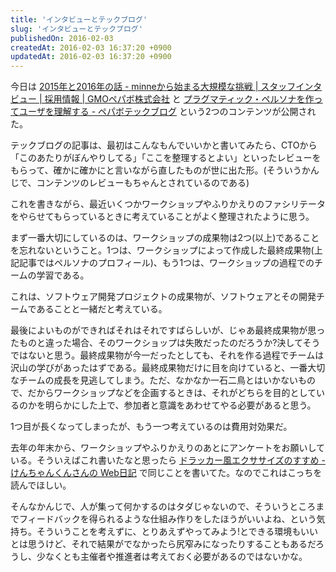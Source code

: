 ```yaml
---
title: 'インタビューとテックブログ'
slug: 'インタビューとテックブログ'
publishedOn: 2016-02-03
createdAt: 2016-02-03 16:37:20 +0900
updatedAt: 2016-02-03 16:37:20 +0900
---
```

今日は [2015年と2016年の話 - minneから始まる大規模な挑戦 | スタッフインタビュー | 採用情報 | GMOペパボ株式会社](https://pepabo.com/recruit/interview/201601_01) と [プラグマティック・ペルソナを作ってユーザを理解する - ペパボテックブログ](https://tech.pepabo.com/2016/02/02/pragmatic-personas/) という2つのコンテンツが公開された。

テックブログの記事は、最初はこんなもんでいいかと書いてみたら、CTOから「このあたりがぼんやりしてる」「ここを整理するとよい」といったレビューをもらって、確かに確かにと言いながら直したものが世に出た形。(そういうかんじで、コンテンツのレビューもちゃんとされているのである)

これを書きながら、最近いくつかワークショップやふりかえりのファシリテータをやらせてもらっているときに考えていることがよく整理されたように思う。

まず一番大切にしているのは、ワークショップの成果物は2つ(以上)であることを忘れないということ。1つは、ワークショップによって作成した最終成果物(上記記事ではペルソナのプロフィール)、もう1つは、ワークショップの過程でのチームの学習である。

これは、ソフトウェア開発プロジェクトの成果物が、ソフトウェアとその開発チームであることと一緒だと考えている。

最後によいものができればそれはそれですばらしいが、じゃあ最終成果物が思ったものと違った場合、そのワークショップは失敗だったのだろうか?決してそうではないと思う。最終成果物が今一だったとしても、それを作る過程でチームは沢山の学びがあったはずである。最終成果物だけに目を向けていると、一番大切なチームの成長を見逃してしまう。ただ、なかなか一石二鳥とはいかないもので、だからワークショップなどを企画するときは、それがどちらを目的としているのかを明らかにした上で、参加者と意識をあわせてやる必要があると思う。

1つ目が長くなってしまったが、もう一つ考えているのは費用対効果だ。

去年の年末から、ワークショップやふりかえりのあとにアンケートをお願いしている。そういえばこれ書いたなと思ったら [ドラッカー風エクササイズのすすめ - けんちゃんくんさんの Web日記](https://diary.shu-cream.net/2016/01/15/the-drucker-exercise-in-gmo-pepabo-inc.html) で同じことを書いてた。なのでこれはこっちを読んでほしい。

そんなかんじで、人が集って何かするのはタダじゃないので、そういうところまでフィードバックを得られるような仕組み作りをしたほうがいいよね、という気持ち。そういうことを考えずに、とりあえずやってみよう!とできる環境もいいとは思うけど、それで結果がでなかったら尻窄みになったりすることもあるだろうし、少なくとも主催者や推進者は考えておく必要があるのではないかな。
